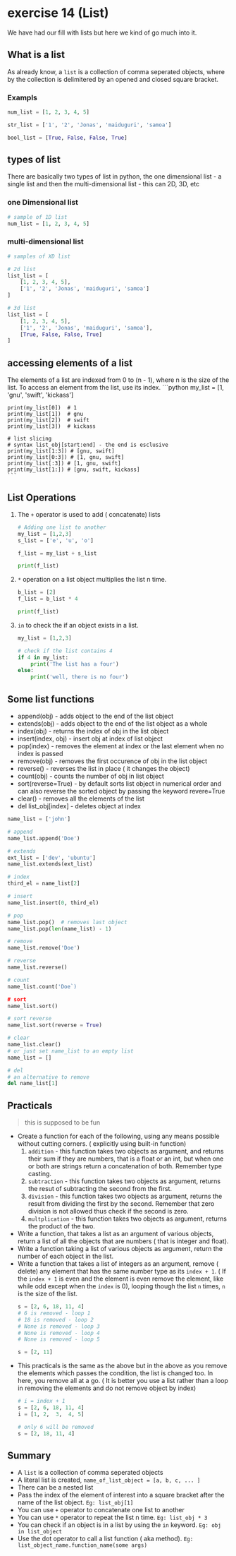 # exercise 14 (List)
We have had our fill with lists but here we kind of go much into it.

## What is a list
As already know, a `list` is a collection of comma seperated objects, where by the collection is delimitered by an opened and closed square bracket.

### Exampls
```python
num_list = [1, 2, 3, 4, 5]

str_list = ['1', '2', 'Jonas', 'maiduguri', 'samoa']

bool_list = [True, False, False, True]
```

## types of list
There are basically two types of list in python, the one dimensional list - a single list and then the multi-dimensional list - this can 2D, 3D, etc

### one Dimensional list
```python
# sample of 1D list
num_list = [1, 2, 3, 4, 5]
```

### multi-dimensional list
```python
# samples of XD list

# 2d list
list_list = [
    [1, 2, 3, 4, 5],
    ['1', '2', 'Jonas', 'maiduguri', 'samoa']
]

# 3d list
list_list = [
    [1, 2, 3, 4, 5],
    ['1', '2', 'Jonas', 'maiduguri', 'samoa'],
    [True, False, False, True]
]

```

## accessing elements of a list
The elements of a list are indexed from 0 to (n - 1), where n is the size of the list. To access an element from the list, use its index.
    ```python
    my_list = [1, 'gnu', 'swift', 'kickass']
    
    print(my_list[0])  # 1
    print(my_list[1])  # gnu
    print(my_list[2])  # swift
    print(my_list[3])  # kickass

    # list slicing
    # syntax list_obj[start:end] - the end is esclusive
    print(my_list[1:3]) # [gnu, swift]
    print(my_list[0:3]) # [1, gnu, swift]
    print(my_list[:3]) # [1, gnu, swift]
    print(my_list[1:]) # [gnu, swift, kickass]
    ```

## List Operations
1. The `+` operator is used to add ( concatenate) lists
    ```python 
    # Adding one list to another
    my_list = [1,2,3]
    s_list = ['e', 'u', 'o']

    f_list = my_list + s_list

    print(f_list)
    ```
1. `*` operation on a list object multiplies the list n time.
    ```python
    b_list = [2]
    f_list = b_list * 4

    print(f_list)
    ```

1. `in` to check the if an object exists in a list.
    ```python
    my_list = [1,2,3]

    # check if the list contains 4
    if 4 in my_list:
        print('The list has a four')
    else:
        print('well, there is no four')
    
    ```



## Some list functions
* append(obj) - adds object to the end of the list object
* extends(obj) - adds object to the end of the list object as a whole
* index(obj) - returns the index of obj in the list object
* insert(index, obj) - insert obj at index of list object
* pop(index) - removes the element at index or the last element when no index is passed
* remove(obj) - removes the first occurence of obj in the list object
* reverse() - reverses the list in place ( it changes the object)
* count(obj) - counts the number of obj in list object
* sort(reverse=True) - by default sorts list object in numerical order and can also reverse the sorted object by passing the keyword revere=True
* clear() - removes all the elements of the list
* del list_obj[index] - deletes object at index

```python
name_list = ['john']

# append
name_list.append('Doe')

# extends
ext_list = ['dev', 'ubuntu']
name_list.extends(ext_list)

# index
third_el = name_list[2]

# insert
name_list.insert(0, third_el)

# pop
name_list.pop()  # removes last object
name_list.pop(len(name_list) - 1)

# remove
name_list.remove('Doe')

# reverse
name_list.reverse()

# count
name_list.count('Doe`)

# sort
name_list.sort()

# sort reverse
name_list.sort(reverse = True)

# clear
name_list.clear()
# or just set name_list to an empty list
name_list = []

# del
# an alternative to remove
del name_list[1]
```

## Practicals
> this is supposed to be fun

* Create a function for each of the following, using any means possible without cutting corners. ( explicitly using built-in function)
    1. `addition` - this function takes two objects as argument,  and returns their sum if they are numbers, that is a float or an int, but when one or both are strings return a concatenation of both. Remember type casting.
    1. `subtraction` - this function takes two objects as argument, returns the resut of subtracting the second from the first.
    1. `division` - this function takes two objects as argument, returns the result from dividing the first by the second. Remember that zero division is not allowed thus check if the second is zero.
    1. `multplication` - this function takes two objects as argument, returns the product of the two.
* Write a function, that takes a list as an argument of various objects, return a list of all the objects that are numbers ( that is integer and float).
* Write a function taking a list of various objects as argument, return the number of each object in the list.
* Write a function that takes a list of integers as an argument, remove ( delete) any element that has the same number type as its `index + 1`. ( If the `index + 1` is even and the element is even remove the element, like while odd except when the `index` is 0), looping though the list `n` times, `n` is the size of the list.
    ```python
    s = [2, 6, 18, 11, 4]
    # 6 is removed - loop 1
    # 18 is removed - loop 2
    # None is removed - loop 3
    # None is removed - loop 4
    # None is removed - loop 5

    s = [2, 11]
    ```
* This practicals is the same as the above but in the above as you remove the elements which passes the condition, the list is changed too. In here, you remove all at a go. ( It is better you use a list rather than a loop in removing the elements and do not remove object by index)
    ```python
    # i = index + 1
    s = [2, 6, 18, 11, 4]
    i = [1, 2,  3,  4, 5]

    # only 6 will be removed
    s = [2, 18, 11, 4]
    ```

## Summary
* A `list` is a collection of comma seperated objects
* A literal list is created, `name_of_list_object = [a, b, c, ... ]`
* There can be a nested list
* Pass the index of the element of interest into a square bracket after the name of the list object. `Eg: list_obj[1]`
* You can use `+` operator to concatenate one list to another
* You can use `*` operator to repeat the list n time. `Eg: list_obj * 3`
* You can check if an object is in a list by using the `in` keyword. `Eg: obj in list_object`
* Use the dot operator to call a list function ( aka method). `Eg: list_object_name.function_name(some args)`